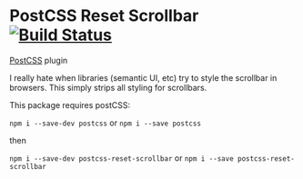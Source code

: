 # PostCSS Reset Scrollbar [![Build Status](https://travis-ci.org/keegandonley/postcss-reset-scrollbar.svg?branch=master)](https://travis-ci.org/keegandonley/postcss-reset-scrollbar)
[PostCSS](https://github.com/postcss/postcss) plugin

I really hate when libraries (semantic UI, etc) try to style the scrollbar in browsers. This simply strips all styling for scrollbars. 

This package requires postCSS:

`npm i --save-dev postcss` or `npm i --save postcss`

then

`npm i --save-dev postcss-reset-scrollbar` or `npm i --save postcss-reset-scrollbar`
